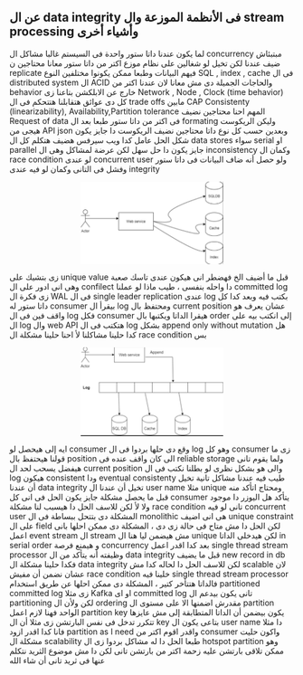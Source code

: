 
## عن ال data integrity فى الأنظمة الموزعة وال stream processing وأشياء أخرى 
لما يكون عندنا داتا ستور واحدة فى السيستم غالبا مشاكل ال concurrency مبتبئاش ضيف عندنا لكن تخيل لو شغالين على نظام موزع اكتر من داتا ستور معانا محتاجين ن replicate فيهم البيانات وطبعا ممكن يكونوا مختلفين
النوع SQL , index , cache فى ال distributed system ال ACID والحاجات الجميلة دى مش معانا لان عندنا اكتر من behavior خارج عن الابلكشن بتاعنا زى 
Network , Node , Clock (time behavior)
كل دى عوائق هتقابلنا هتتحكم فى ال trade offs مابين CAP
Consistenty (linearizability), Availability,Partition tolerance 
المهم احنا محتاجين نضيف Request of data فى اكتر من داتا ستور طبعا بعد ال formating وليكن الريكوست هيجى من API json وبعدين حسب كل نوع داتا محتاجين نضيف الريكوست دا
جايز يكون شكل الحل عامل كدا ويب سيرفس هضيف هتكلم كل ال data stores سواء serial  او parallel جايز يكون دا حل سهل لكن عرضة لمشاكل وهى ال inconsistency وكمان ال race condition لو عندى concurrent user ولو حصل أنه ضاف البيانات فى داتا ستور وفشل فى التانى وكمان لو فيه عندى integrity 



<img src="/public/blog-1-1.jpg"  style="margin-left: auto; margin-right: auto;display: block;width: 50%;">


زى بتشيك على unique value قبل ما أضيف الخ فهضطر انى هيكون عندى تاسك صعبة وهى انى ادور على ال confilect دا واحله بنفسى ، طيب ماذا لو عملنا committed log زى فكرة ال WAL فى ال single leader replication عندى log بكتب فيه وبعد كدا كل داتا ستور له consumer بيقرأ ال log
ومحتفظ بال current position عشان يعرف هو واقف فين فى ال log فكل consumer هيقرا الداتا ويكتبها بال order إلى انكتب بيه على ال log وال web API هتكتب فى ال log بشكل append only without mutation هل كدا حلينا مشاكلنا لأ احنا حلينا مشكلة ال race condition بس 


<img src="/public/blog-1-2.jpg"  style="margin-left: auto; margin-right: auto;display: block;width: 50%;">


ايه إلى هيحصل لو consumer وقع دى حلها بردوا فى ال log وهو كل consumer زى ما قولنا هيحتفظ بال position الى كان واقف عنده فى reliable storage ولما يقوم تانى هيفضل يسحب لحد ال current position والى هو بشكل نظرى لو بطلنا نكتب فى ال log هيكون consistent ودا eventual consistenty
طيب فيه عندنا مشاكل تانية تخيل أن عندنا data integrity تخيل أن عندنا ال user name مثلا unique ومحتاج اتأكد منه قبل ما يحصل مشكلة جايز يكون الحل فى انى كل consumer يتأكد هل اليوزر دا موجود ولا لأ لكن للاسف الحل دا هيسبب لنا مشكلة race condition تانى لو فيه concurrent user
المشكلة دى بتتحل ببساطة فى ال monolithic هى انى اضيف unique constraint على ال field لكن الحل دا مش متاح فى حالة زى دى ، المشكلة دى ممكن احلها بانى اعمل event stream ال stream مش هيضمن ليا هنا ال unique لكن هيدخلى الداتا in serial order و هيمنع فرصة concurrency
بعد كدا اقدر اعمل single thread stream processor وظيفته أنه يتأكد من ال data integrity قبل ما يضيف new record in db فكدا حلينا مشكلة ال data integrity لكن للاسف الحل دا لحاله كدا مش scalable لان عشان نضمن أن مفيش race condition خلينا فيه single thread stream processor
فالداتا هتتأخر كتير ، المشكلة دى ممكن احلها عن طريق استخدام partitioned committed log زى مثلا Kafka او اى committed log تانى يكون بيدعم ال partitioning لكن ولأن ال ordering مقدرش اضمنها الا على مستوى ال partition الواحد فهنا لازم اعمل partition key
يكون بيضمن أن الداتا المتطابقة إلى مش عايزها تتكرر تدخل فى نفس البارتشن زى مثلا أن ال key بتاعى يكون ال user name دا مثلا فانا كدا اقدر ازود partition as I need واقدر اقوم اكتر من consumer واكون حليت مشكلة ال scalability طبعا الحل دا له مشاكل بردوا زى ال hotspot partition
وهو ممكن تلاقى بارتشن عليه زحمة اكتر من بارتشن تانى لكن دا مش موضوع الثريد نتكلم عنها فى ثريد تانى أن شاء الله

